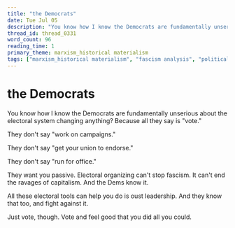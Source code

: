 ```yaml
---
title: "the Democrats"
date: Tue Jul 05
description: "You know how I know the Democrats are fundamentally unserious about the electoral system changing anything? Because all they say is 'vote."
thread_id: thread_0331
word_count: 96
reading_time: 1
primary_theme: marxism_historical materialism
tags: ["marxism_historical materialism", "fascism analysis", "political economy", "organizational theory"]
---
```


# the Democrats

You know how I know the Democrats are fundamentally unserious about the electoral system changing anything? Because all they say is "vote."

They don't say "work on campaigns."

They don't say "get your union to endorse."

They don't say "run for office."

They want you passive. Electoral organizing can't stop fascism. It can't end the ravages of capitalism. And the Dems know it.

All these electoral tools can help you do is oust leadership. And they know that too, and fight against it.

Just vote, though. Vote and feel good that you did all you could.
